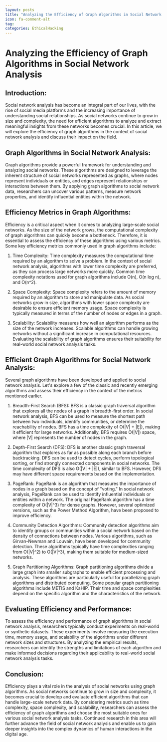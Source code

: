 ```yaml
---
layout: posts
title: "Analyzing the Efficiency of Graph Algorithms in Social Network Analysis"
icon: fa-comment-alt
tag:      
categories: EthicalHacking
---
```



# Analyzing the Efficiency of Graph Algorithms in Social Network Analysis

## Introduction:
Social network analysis has become an integral part of our lives, with the rise of social media platforms and the increasing importance of understanding social relationships. As social networks continue to grow in size and complexity, the need for efficient algorithms to analyze and extract meaningful insights from these networks becomes crucial. In this article, we will explore the efficiency of graph algorithms in the context of social network analysis and discuss their impact on the field.

## Graph Algorithms in Social Network Analysis:
Graph algorithms provide a powerful framework for understanding and analyzing social networks. These algorithms are designed to leverage the inherent structure of social networks represented as graphs, where nodes represent individuals or entities, and edges represent relationships or interactions between them. By applying graph algorithms to social network data, researchers can uncover various patterns, measure network properties, and identify influential entities within the network.

## Efficiency Metrics in Graph Algorithms:
Efficiency is a critical aspect when it comes to analyzing large-scale social networks. As the size of the network grows, the computational complexity of graph algorithms can quickly become a bottleneck. Therefore, it is essential to assess the efficiency of these algorithms using various metrics. Some key efficiency metrics commonly used in graph algorithms include:

1. Time Complexity: Time complexity measures the computational time required by an algorithm to solve a problem. In the context of social network analysis, algorithms with lower time complexity are preferred, as they can process large networks more quickly. Common time complexity notations used for graph algorithms include O(n), O(n log n), and O(n^2).

2. Space Complexity: Space complexity refers to the amount of memory required by an algorithm to store and manipulate data. As social networks grow in size, algorithms with lower space complexity are desirable to ensure efficient memory usage. Space complexity is typically measured in terms of the number of nodes or edges in a graph.

3. Scalability: Scalability measures how well an algorithm performs as the size of the network increases. Scalable algorithms can handle growing networks without a significant increase in computational resources. Evaluating the scalability of graph algorithms ensures their suitability for real-world social network analysis tasks.

## Efficient Graph Algorithms for Social Network Analysis:
Several graph algorithms have been developed and applied to social network analysis. Let's explore a few of the classic and recently emerging algorithms and assess their efficiency in the context of the metrics mentioned earlier.

1. Breadth-First Search (BFS): BFS is a classic graph traversal algorithm that explores all the nodes of a graph in breadth-first order. In social network analysis, BFS can be used to measure the shortest path between two individuals, identify communities, or determine the reachability of nodes. BFS has a time complexity of O(|V| + |E|), making it efficient for large networks. Additionally, BFS requires O(|V|) space, where |V| represents the number of nodes in the graph.

2. Depth-First Search (DFS): DFS is another classic graph traversal algorithm that explores as far as possible along each branch before backtracking. DFS can be used to detect cycles, perform topological sorting, or find strongly connected components in social networks. The time complexity of DFS is also O(|V| + |E|), similar to BFS. However, DFS may have different space requirements based on the implementation.

3. PageRank: PageRank is an algorithm that measures the importance of nodes in a graph based on the concept of "voting." In social network analysis, PageRank can be used to identify influential individuals or entities within a network. The original PageRank algorithm has a time complexity of O(|V|^3) for dense graphs. However, several optimized versions, such as the Power Method Algorithm, have been proposed to improve efficiency.

4. Community Detection Algorithms: Community detection algorithms aim to identify groups or communities within a social network based on the density of connections between nodes. Various algorithms, such as Girvan-Newman and Louvain, have been developed for community detection. These algorithms typically have time complexities ranging from O(|V|^2) to O(|V|^3), making them suitable for medium-sized networks.

5. Graph Partitioning Algorithms: Graph partitioning algorithms divide a large graph into smaller subgraphs to enable efficient processing and analysis. These algorithms are particularly useful for parallelizing graph algorithms and distributed computing. Some popular graph partitioning algorithms include METIS and KaHIP. Their time and space complexities depend on the specific algorithm and the characteristics of the network.

## Evaluating Efficiency and Performance:
To assess the efficiency and performance of graph algorithms in social network analysis, researchers typically conduct experiments on real-world or synthetic datasets. These experiments involve measuring the execution time, memory usage, and scalability of the algorithms under different network sizes and structures. By analyzing the empirical results, researchers can identify the strengths and limitations of each algorithm and make informed decisions regarding their applicability to real-world social network analysis tasks.

## Conclusion:
Efficiency plays a vital role in the analysis of social networks using graph algorithms. As social networks continue to grow in size and complexity, it becomes crucial to develop and evaluate efficient algorithms that can handle large-scale network data. By considering metrics such as time complexity, space complexity, and scalability, researchers can assess the efficiency of graph algorithms and choose the most suitable ones for various social network analysis tasks. Continued research in this area will further advance the field of social network analysis and enable us to gain deeper insights into the complex dynamics of human interactions in the digital age.